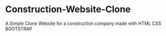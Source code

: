 # Construction-Website-Clone
A Simple Clone Website for a construction company made with HTML CSS BOOTSTRAP
